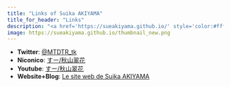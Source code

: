 ```yaml
---
title: "Links of Suika AKIYAMA"
title_for_header: "Links"
description: "<a href='https://sueakiyama.github.io/' style='color:#ffffff'><u>Le Site Web de Suika Akiyama</u></a>"
image: https://sueakiyama.github.io/thumbnail_new.png
---
```


- **Twitter**: [@MTDTR_tk](https://twitter.com/MTDTR_tk)
- **Niconico**: [すー/秋山翠花](https://www.nicovideo.jp/user/97810681/video)
- **Youtube**: [すー/秋山翠花](https://www.youtube.com/@suikaVocalo)
- **Website+Blog**: [Le site web de Suika AKIYAMA](https://sueakiyama.github.io)
